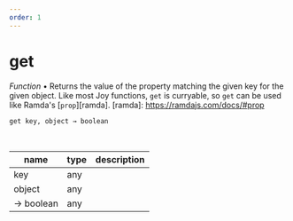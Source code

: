 ```yaml
---
order: 1
---
```

# get

_Function_ &bull; Returns the value of the property matching the given key for the given object.
Like most Joy functions, `get` is curryable, so `get` can be used like Ramda's [`prop`][ramda].
[ramda]: https://ramdajs.com/docs/#prop

<pre><code>get key, object &rarr; boolean</code></pre>
<br>

| name | type | description |
|------|------|-------------|
|key|any||
|object|any||
|&rarr; boolean|any||



